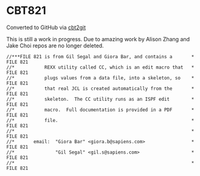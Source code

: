 # CBT821
Converted to GitHub via [cbt2git](https://github.com/wizardofzos/cbt2git)

This is still a work in progress. 
Due to amazing work by Alison Zhang and Jake Choi repos are no longer deleted.

```
//***FILE 821 is from Gil Segal and Giora Bar, and contains a       *   FILE 821
//*           REXX utility called CC, which is an edit macro that   *   FILE 821
//*           plugs values from a data file, into a skeleton, so    *   FILE 821
//*           that real JCL is created automatically from the       *   FILE 821
//*           skeleton.  The CC utility runs as an ISPF edit        *   FILE 821
//*           macro.  Full documentation is provided in a PDF       *   FILE 821
//*           file.                                                 *   FILE 821
//*                                                                 *   FILE 821
//*       email:  "Giora Bar" <giora.b@sapiens.com>                 *   FILE 821
//*               "Gil Segal" <gil.s@sapiens.com>                   *   FILE 821
//*                                                                 *   FILE 821
```
